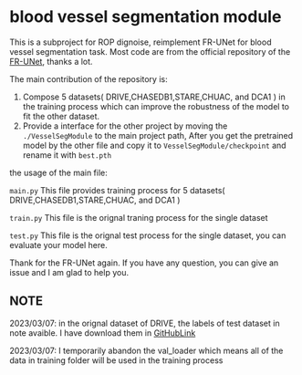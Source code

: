 # blood vessel segmentation module
This is a subproject for ROP dignoise, reimplement FR-UNet for blood vessel segmentation task. Most code are from the official repository of the [FR-UNet](https://github.com/lseventeen/FR-UNet), thanks a lot.

The main contribution of the repository is:
1. Compose 5 datasets( DRIVE,CHASEDB1,STARE,CHUAC, and DCA1 ) in the training process which can improve the robustness of the model to fit the other dataset.
2. Provide a interface for the other project by moving the `./VesselSegModule` to the main project path, After you get the pretrained model by the other file and copy it to `VesselSegModule/checkpoint` and rename it with  `best.pth`

the usage of the main file:

`main.py` This file provides training process for  5 datasets( DRIVE,CHASEDB1,STARE,CHUAC, and DCA1 )

`train.py` This file is the orignal traning process for the single dataset

`test.py` This file is the orignal test process for the single dataset, you can evaluate your model here.

Thank for the FR-UNet again. If you have any question, you can give an issue and I am glad to help you.

## NOTE
2023/03/07: in the orignal dataset of DRIVE, the labels of test dataset in note avaible. I have download them in [GitHubLink](https://github.com/Libo-Xu/DRIVE--Digital-Retinal-Images-for-Vessel-Extraction/tree/master/DRIVE/test/1st_manual)

2023/03/07: I temporarily abandon the val_loader which means all of the data in training folder will be used in the training process


